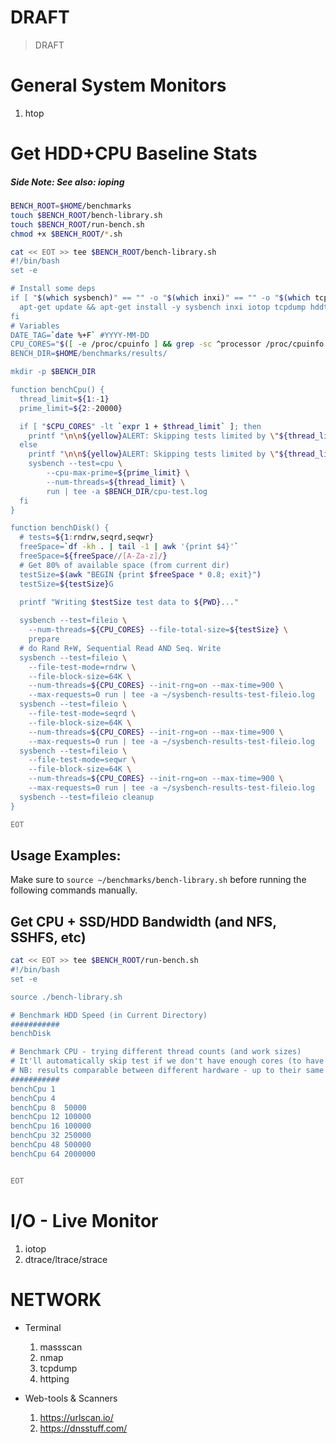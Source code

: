 # DRAFT
> DRAFT

# General System Monitors
1. htop





# Get HDD+CPU Baseline Stats
##### Side Note: See also: ioping


```sh
BENCH_ROOT=$HOME/benchmarks
touch $BENCH_ROOT/bench-library.sh
touch $BENCH_ROOT/run-bench.sh
chmod +x $BENCH_ROOT/*.sh

cat << EOT >> tee $BENCH_ROOT/bench-library.sh
#!/bin/bash
set -e

# Install some deps
if [ "$(which sysbench)" == "" -o "$(which inxi)" == "" -o "$(which tcpdump)" == "" ]; then
  apt-get update && apt-get install -y sysbench inxi iotop tcpdump hddtemp
fi
# Variables
DATE_TAG=`date %+F` #YYYY-MM-DD
CPU_CORES="$([ -e /proc/cpuinfo ] && grep -sc ^processor /proc/cpuinfo || sysctl -n hw.ncpu)"
BENCH_DIR=$HOME/benchmarks/results/

mkdir -p $BENCH_DIR

function benchCpu() {
  thread_limit=${1:-1}
  prime_limit=${2:-20000}

  if [ "$CPU_CORES" -lt `expr 1 + $thread_limit` ]; then
    printf "\n\n${yellow}ALERT: Skipping tests limited by \"${thread_limit} thread test\"\n${cyan}Not enough CPU Cores ($CPU_CORES)  ${reset}\n\n"
  else
    printf "\n\n${yellow}ALERT: Skipping tests limited by \"${thread_limit} thread test\"\n${cyan}
    sysbench --test=cpu \
        --cpu-max-prime=${prime_limit} \
        --num-threads=${thread_limit} \
        run | tee -a $BENCH_DIR/cpu-test.log
  fi
}

function benchDisk() {
  # tests=${1:rndrw,seqrd,seqwr}
  freeSpace=`df -kh . | tail -1 | awk '{print $4}'`
  freeSpace=${freeSpace//[A-Za-z]/}
  # Get 80% of available space (from current dir)
  testSize=$(awk "BEGIN {print $freeSpace * 0.8; exit}")
  testSize=${testSize}G
  
  printf "Writing $testSize test data to ${PWD}..."

  sysbench --test=fileio \
    --num-threads=${CPU_CORES} --file-total-size=${testSize} \
    prepare
  # do Rand R+W, Sequential Read AND Seq. Write
  sysbench --test=fileio \
    --file-test-mode=rndrw \
    --file-block-size=64K \
    --num-threads=${CPU_CORES} --init-rng=on --max-time=900 \
    --max-requests=0 run | tee -a ~/sysbench-results-test-fileio.log
  sysbench --test=fileio \
    --file-test-mode=seqrd \
    --file-block-size=64K \
    --num-threads=${CPU_CORES} --init-rng=on --max-time=900 \
    --max-requests=0 run | tee -a ~/sysbench-results-test-fileio.log
  sysbench --test=fileio \
    --file-test-mode=seqwr \
    --file-block-size=64K \
    --num-threads=${CPU_CORES} --init-rng=on --max-time=900 \
    --max-requests=0 run | tee -a ~/sysbench-results-test-fileio.log
  sysbench --test=fileio cleanup
}

EOT

```

## Usage Examples:

Make sure to `source ~/benchmarks/bench-library.sh` before running the following commands manually.


## Get CPU + SSD/HDD Bandwidth (and NFS, SSHFS, etc)

```sh
cat << EOT >> tee $BENCH_ROOT/run-bench.sh
#!/bin/bash
set -e

source ./bench-library.sh

# Benchmark HDD Speed (in Current Directory)
###########
benchDisk

# Benchmark CPU - trying different thread counts (and work sizes)
# It'll automatically skip test if we don't have enough cores (to have an impact)
# NB: results comparable between different hardware - up to their same CPU CORE #.
###########
benchCpu 1
benchCpu 4
benchCpu 8  50000
benchCpu 12 100000
benchCpu 16 100000
benchCpu 32 250000
benchCpu 48 500000
benchCpu 64 2000000


EOT

```


# I/O - Live Monitor
1. iotop
1. dtrace/ltrace/strace

# NETWORK

* Terminal
  1. massscan
  1. nmap
  1. tcpdump
  1. httping

* Web-tools & Scanners
  1. https://urlscan.io/
  1. https://dnsstuff.com/







